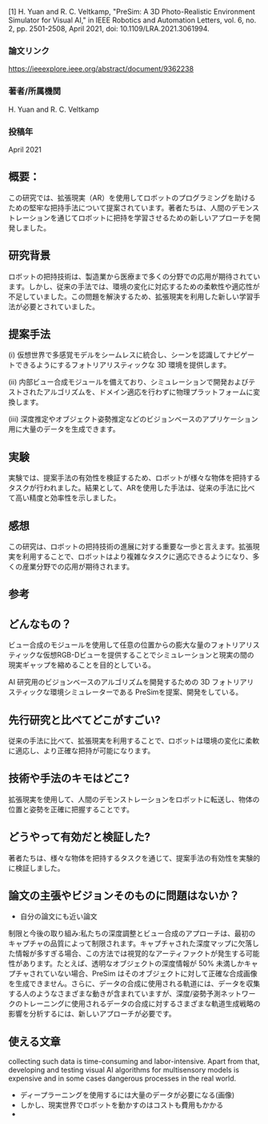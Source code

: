 [1] H. Yuan and R. C. Veltkamp, "PreSim: A 3D Photo-Realistic Environment Simulator for Visual AI," in IEEE Robotics and Automation Letters, vol. 6, no. 2, pp. 2501-2508, April 2021, doi: 10.1109/LRA.2021.3061994.


### 論文リンク
https://ieeexplore.ieee.org/abstract/document/9362238
### 著者/所属機関
H. Yuan and R. C. Veltkamp
### 投稿年
April 2021
## 概要：

この研究では、拡張現実（AR）を使用してロボットのプログラミングを助けるための堅牢な把持手法について提案されています。著者たちは、人間のデモンストレーションを通じてロボットに把持を学習させるための新しいアプローチを開発しました。

## 研究背景

ロボットの把持技術は、製造業から医療まで多くの分野での応用が期待されています。しかし、従来の手法では、環境の変化に対応するための柔軟性や適応性が不足していました。この問題を解決するため、拡張現実を利用した新しい学習手法が必要とされていました。

## 提案手法
(i) 仮想世界で多感覚モデルをシームレスに統合し、シーンを認識してナビゲートできるようにするフォトリアリスティックな 3D 環境を提供します。

(ii) 内部ビュー合成モジュールを備えており、シミュレーションで開発およびテストされたアルゴリズムを、ドメイン適応を行わずに物理プラットフォームに変換します。

(iii) 深度推定やオブジェクト姿勢推定などのビジョンベースのアプリケーション用に大量のデータを生成できます。

## 実験

実験では、提案手法の有効性を検証するため、ロボットが様々な物体を把持するタスクが行われました。結果として、ARを使用した手法は、従来の手法に比べて高い精度と効率性を示しました。

## 感想

この研究は、ロボットの把持技術の進展に対する重要な一歩と言えます。拡張現実を利用することで、ロボットはより複雑なタスクに適応できるようになり、多くの産業分野での応用が期待されます。

## 参考

## どんなもの？

ビュー合成のモジュールを使用して任意の位置からの膨大な量のフォトリアリスティックな仮想RGB-Dビューを提供することでシミュレーションと現実の間の現実ギャップを縮めることを目的としている。

AI 研究用のビジョンベースのアルゴリズムを開発するための 3D フォトリアリスティックな環境シミュレーターである PreSimを提案、開発をしている。

## 先行研究と比べてどこがすごい?




従来の手法に比べて、拡張現実を利用することで、ロボットは環境の変化に柔軟に適応し、より正確な把持が可能になります。

## 技術や手法のキモはどこ?

拡張現実を使用して、人間のデモンストレーションをロボットに転送し、物体の位置と姿勢を正確に把握することです。

## どうやって有効だと検証した?

著者たちは、様々な物体を把持するタスクを通じて、提案手法の有効性を実験的に検証しました。

## 論文の主張やビジョンそのものに問題はないか？
- 自分の論文にも近い論文

制限と今後の取り組み:私たちの深度調整とビュー合成のアプローチは、最初のキャプチャの品質によって制限されます。キャプチャされた深度マップに欠落した情報が多すぎる場合、この方法では視覚的なアーティファクトが発生する可能性があります。たとえば、透明なオブジェクトの深度情報が 50% 未満しかキャプチャされていない場合、PreSim はそのオブジェクトに対して正確な合成画像を生成できません。さらに、データの合成に使用される軌道には、データを収集する人のようなさまざまな動きが含まれていますが、深度/姿勢予測ネットワークのトレーニングに使用されるデータの合成に対するさまざまな軌道生成戦略の影響を分析するには、新しいアプローチが必要です。

## 使える文章

collecting such data is time-consuming and labor-intensive. Apart from that, developing and testing visual AI algorithms for multisensory models is expensive and in some cases dangerous processes in the real world.

- ディープラーニングを使用するには大量のデータが必要になる(画像)
- しかし、現実世界でロボットを動かすのはコストも費用もかかる
- 
